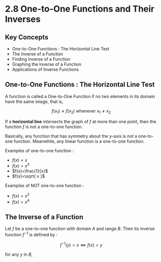 # 2.8 One-to-One Functions and Their Inverses

## Key Concepts

- One-to-One Functions : The Horizontal Line Test
- The Inverse of a Function
- Finding Inverse of a Function
- Graphing the Inverse of a Function
- Applications of Inverse Functions


## One-to-One Functions : The Horizontal Line Test

A function is called a One-to-One Function if no two elements in its domain have the same image, that is,

$$
f(x_{1}) \neq f(x_{2}) \text{ whenever } x_{1} \neq x_{2}
$$

If a **horizontal line** intersects the graph of $f$ at more than one point, then the function $f$ is not a one-to-one function.

Basically, any function that has symmetry about the y-axis is *not* a one-to-one function. Meanwhile, any linear function is a one-to-one function.

Examples of one-to-one function :
- $f(x)=x$
- $f(x)=x^3$
- $f(x)=\frac{1}{x}$
- $f(x)=\sqrt{ x }$

Examples of NOT one-to-one function :
- $f(x)=x^2$
- $f(x)=x^4$


## The Inverse of a Function

Let $f$ be a one-to-one function with domain $A$ and range $B$. Then its inverse function $f^{-1}$ is defined by :

$$
f^{-1}(y) = x \iff f(x)=y
$$

for any $y$ in $B$, 